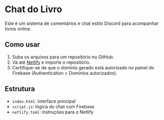 # Chat do Livro

Este é um sistema de comentários e chat estilo Discord para acompanhar livros online.

## Como usar

1. Suba os arquivos para um repositório no GitHub.
2. Vá até [Netlify](https://app.netlify.com/) e importe o repositório.
3. Certifique-se de que o domínio gerado está autorizado no painel do Firebase (Authentication > Domínios autorizados).

## Estrutura
- `index.html`: interface principal
- `script.js`: lógica do chat com Firebase
- `netlify.toml`: instruções para o Netlify
